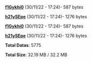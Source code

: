 [**f1Gykhi0**](/data/f1Gykhi0.txt) (30/11/22 - 17:24)- 587 bytes

[**h21ySEpe**](/data/h21ySEpe.txt) (30/11/22 - 17:24)- 1276 bytes

[**f1Gykhi0**](/data/f1Gykhi0.txt) (30/11/22 - 17:24)- 587 bytes

[**h21ySEpe**](/data/h21ySEpe.txt) (30/11/22 - 17:24)- 1276 bytes

**Total Datas**: 5775

**Total Size**: 32.19 MB / 32.2 MB